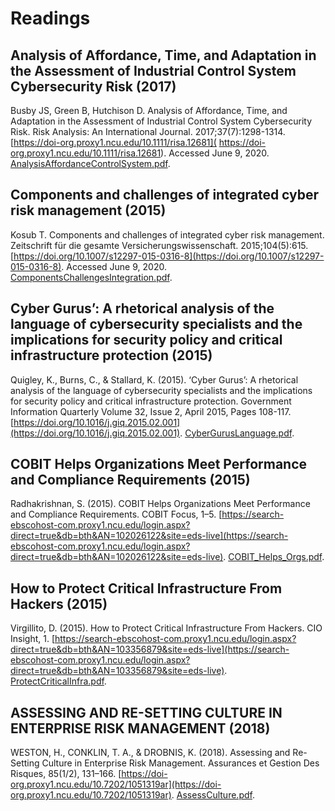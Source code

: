 # Readings

## Analysis of Affordance, Time, and Adaptation in the Assessment of Industrial Control System Cybersecurity Risk (2017)

Busby JS, Green B, Hutchison D. Analysis of Affordance, Time, and Adaptation in the Assessment of Industrial Control System Cybersecurity Risk. Risk Analysis: An International Journal. 2017;37(7):1298-1314. [https://doi-org.proxy1.ncu.edu/10.1111/risa.12681]( https://doi-org.proxy1.ncu.edu/10.1111/risa.12681). Accessed June 9, 2020. [AnalysisAffordanceControlSystem.pdf](AnalysisAffordanceControlSystem.pdf).

## Components and challenges of integrated cyber risk management (2015)

Kosub T. Components and challenges of integrated cyber risk management. Zeitschrift für die gesamte Versicherungswissenschaft. 2015;104(5):615. [https://doi.org/10.1007/s12297-015-0316-8](https://doi.org/10.1007/s12297-015-0316-8). Accessed June 9, 2020. [ComponentsChallengesIntegration.pdf](ComponentsChallengesIntegration.pdf).

## Cyber Gurus’: A rhetorical analysis of the language of cybersecurity specialists and the implications for security policy and critical infrastructure protection (2015)

Quigley, K., Burns, C., & Stallard, K. (2015). ‘Cyber Gurus’: A rhetorical analysis of the language of cybersecurity specialists and the implications for security policy and critical infrastructure protection. Government Information Quarterly Volume 32, Issue 2, April 2015, Pages 108-117. [https://doi.org/10.1016/j.giq.2015.02.001](https://doi.org/10.1016/j.giq.2015.02.001). [CyberGurusLanguage.pdf](CyberGurusLanguage.pdf).

## COBIT Helps Organizations Meet Performance and Compliance Requirements (2015)

Radhakrishnan, S. (2015). COBIT Helps Organizations Meet Performance and Compliance Requirements. COBIT Focus, 1–5. [https://search-ebscohost-com.proxy1.ncu.edu/login.aspx?direct=true&db=bth&AN=102026122&site=eds-live](https://search-ebscohost-com.proxy1.ncu.edu/login.aspx?direct=true&db=bth&AN=102026122&site=eds-live). [COBIT_Helps_Orgs.pdf](COBIT_Helps_Orgs.pdf).

## How to Protect Critical Infrastructure From Hackers (2015)

Virgillito, D. (2015). How to Protect Critical Infrastructure From Hackers. CIO Insight, 1. [https://search-ebscohost-com.proxy1.ncu.edu/login.aspx?direct=true&db=bth&AN=103356879&site=eds-live](https://search-ebscohost-com.proxy1.ncu.edu/login.aspx?direct=true&db=bth&AN=103356879&site=eds-live). [ProtectCriticalInfra.pdf](ProtectCriticalInfra.pdf).

## ASSESSING AND RE-SETTING CULTURE IN ENTERPRISE RISK MANAGEMENT (2018)

WESTON, H., CONKLIN, T. A., & DROBNIS, K. (2018). Assessing and Re-Setting Culture in Enterprise Risk Management. Assurances et Gestion Des Risques, 85(1/2), 131–166. [https://doi-org.proxy1.ncu.edu/10.7202/1051319ar](https://doi-org.proxy1.ncu.edu/10.7202/1051319ar). [AssessCulture.pdf](AssessCulture.pdf).

